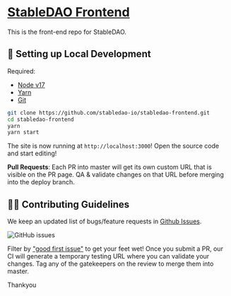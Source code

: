 # [StableDAO Frontend](https://www.stabledao.io/)
This is the front-end repo for StableDAO. 

##  🔧 Setting up Local Development

Required: 
- [Node v17](https://nodejs.org/download/release/latest-v17.x/)  
- [Yarn](https://classic.yarnpkg.com/en/docs/install/) 
- [Git](https://git-scm.com/downloads)


```bash
git clone https://github.com/stabledao-io/stabledao-frontend.git
cd stabledao-frontend
yarn
yarn start
```

The site is now running at `http://localhost:3000`!
Open the source code and start editing!

**Pull Requests**:
Each PR into master will get its own custom URL that is visible on the PR page. QA & validate changes on that URL before merging into the deploy branch. 

## 👏🏽 Contributing Guidelines 

We keep an updated list of bugs/feature requests in [Github Issues](https://github.com/stabledao-io/stabledao-frontend/issues). 


![GitHub issues](https://github.com/stabledao-io/stabledao-frontend/issues?style=flat-square)

Filter by ["good first issue"](https://github.com/stabledao-io/stabledao-frontend/issues?q=is%3Aopen+is%3Aissue+label%3A%22good+first+issue%22) to get your feet wet!
Once you submit a PR, our CI will generate a temporary testing URL where you can validate your changes. Tag any of the gatekeepers on the review to merge them into master. 

Thankyou
